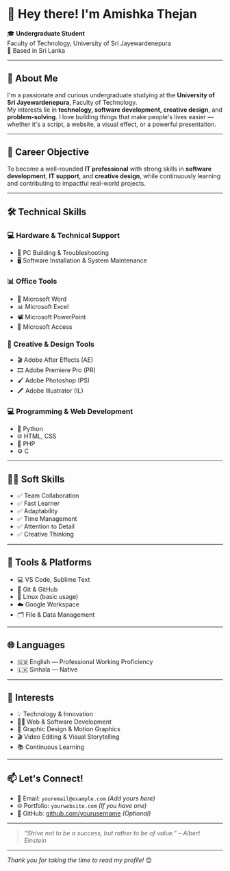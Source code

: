 # 👋 Hey there! I'm **Amishka Thejan**

🎓 **Undergraduate Student**  
Faculty of Technology, University of Sri Jayewardenepura  
📍 Based in Sri Lanka  

---

## 🌟 About Me

I'm a passionate and curious undergraduate studying at the **University of Sri Jayewardenepura**, Faculty of Technology.  
My interests lie in **technology, software development, creative design**, and **problem-solving**. I love building things that make people's lives easier — whether it's a script, a website, a visual effect, or a powerful presentation.

---

## 🎯 Career Objective

To become a well-rounded **IT professional** with strong skills in **software development**, **IT support**, and **creative design**, while continuously learning and contributing to impactful real-world projects.

---

## 🛠️ Technical Skills

### 💻 Hardware & Technical Support
- 🔧 PC Building & Troubleshooting
- 🖥️ Software Installation & System Maintenance

### 📊 Office Tools
- 📄 Microsoft Word
- 📊 Microsoft Excel
- 📽️ Microsoft PowerPoint
- 📁 Microsoft Access

### 🎨 Creative & Design Tools
- 🎬 Adobe After Effects (AE)
- 🎞️ Adobe Premiere Pro (PR)
- 🖌️ Adobe Photoshop (PS)
- 🖍️ Adobe Illustrator (IL)

### 💻 Programming & Web Development
- 🐍 Python
- 🌐 HTML, CSS
- 🧩 PHP
- ⚙️ C

---

## 🤹‍♂️ Soft Skills
- ✅ Team Collaboration
- ✅ Fast Learner
- ✅ Adaptability
- ✅ Time Management
- ✅ Attention to Detail
- ✅ Creative Thinking

---

## 🧰 Tools & Platforms
- 💻 VS Code, Sublime Text
- 🔗 Git & GitHub
- 🐧 Linux (basic usage)
- ☁️ Google Workspace
- 🗂️ File & Data Management

---

## 🌐 Languages
- 🇬🇧 English — Professional Working Proficiency  
- 🇱🇰 Sinhala — Native

---

## 📌 Interests
- 💡 Technology & Innovation  
- 👨‍💻 Web & Software Development  
- 🎨 Graphic Design & Motion Graphics  
- 🎬 Video Editing & Visual Storytelling  
- 📚 Continuous Learning  

---

## 📫 Let's Connect!
- 📧 Email: `youremail@example.com` *(Add yours here)*
- 🌐 Portfolio: `yourwebsite.com` *(If you have one)*
- 🔗 GitHub: [github.com/yourusername](https://github.com/yourusername) *(Optional)*

---

> _“Strive not to be a success, but rather to be of value.” – Albert Einstein_

---

_Thank you for taking the time to read my profile!_ 😊
